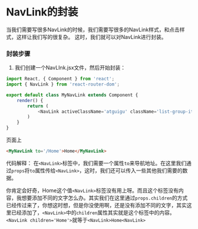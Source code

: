 # NavLink的封装
当我们需要写很多NavLink的时候，我们需要写很多的NavLink样式，和点击样式，这样让我们写的很复杂。
这时，我们就可以对NavLink进行封装。
### 封装步骤
1. 我们创建一个NavLInk.jsx文件，然后开始封装：
```js
import React, { Component } from 'react';
import { NavLink } from 'react-router-dom';

export default class MyNavLink extends Component {
    render() {
        return (
            <NavLink activeClassName='atguigu' className='list-group-item' {...this.props} />
        )
    }
}
```
页面上

```html
<MyNavLink to='/Home'>Home</MyNavLink>
```

代码解释：
在`<NavLink>`标签中，我们需要一个属性`to`来导航地址。在这里我们通过`props`将`to`属性传给`<NavLink>`，这时，我们还可以传入一些其他我们需要的数据。

你肯定会好奇，Home这个值`<NavLink>`标签没有用上呀。而且这个标签没有内容，我想要添加不同的文字怎么办。其实我们在这里通过`props.children`的方式已经传过来了，你想这时想，但是你没使用啊，还是没有添加不同的文字，其实这里已经添加了，`<NavLink>`中的`children`属性其实就是这个标签中的内容。`<NavLink children='Home'>`就等于`<NavLink>Home<NavLink>`
